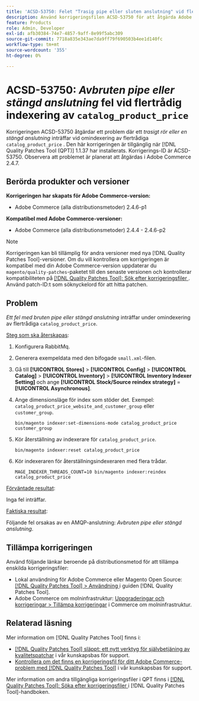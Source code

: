 ```yaml
---
title: 'ACSD-53750: Felet "Trasig pipe eller sluten anslutning" vid flertrådad katalog_product_price reindex'
description: Använd korrigeringsfilen ACSD-53750 för att åtgärda Adobe Commerce-problemet där ett *trasigt rör eller en sluten anslutning* inträffar under omindexering av flertrådig katalog_product_price.
feature: Products
role: Admin, Developer
exl-id: afb30384-74e7-4857-9aff-8e99f5abc309
source-git-commit: 7718a835e343ae7da9ff79f690503b4ee1d140fc
workflow-type: tm+mt
source-wordcount: '355'
ht-degree: 0%

---
```


# ACSD-53750: *Avbruten pipe eller stängd anslutning* fel vid flertrådig indexering av `catalog_product_price`

Korrigeringen ACSD-53750 åtgärdar ett problem där ett *trasigt rör eller en stängd anslutning* inträffar vid omindexering av flertrådiga `catalog_product_price` . Den här korrigeringen är tillgänglig när [!DNL Quality Patches Tool (QPT)] 1.1.37 har installerats. Korrigerings-ID är ACSD-53750. Observera att problemet är planerat att åtgärdas i Adobe Commerce 2.4.7.

## Berörda produkter och versioner

**Korrigeringen har skapats för Adobe Commerce-version:**

* Adobe Commerce (alla distributionsmetoder) 2.4.6-p1

**Kompatibel med Adobe Commerce-versioner:**

* Adobe Commerce (alla distributionsmetoder) 2.4.4 - 2.4.6-p2

>[!NOTE]
>
>Korrigeringen kan bli tillämplig för andra versioner med nya [!DNL Quality Patches Tool]-versioner. Om du vill kontrollera om korrigeringen är kompatibel med din Adobe Commerce-version uppdaterar du `magento/quality-patches`-paketet till den senaste versionen och kontrollerar kompatibiliteten på [[!DNL Quality Patches Tool]: Sök efter korrigeringsfiler ](https://experienceleague.adobe.com/tools/commerce-quality-patches/index.html). Använd patch-ID:t som söknyckelord för att hitta patchen.

## Problem

*Ett fel med bruten pipe eller stängd anslutning* inträffar under omindexering av flertrådiga `catalog_product_price`.

<u>Steg som ska återskapas</u>:

1. Konfigurera RabbitMq.
1. Generera exempeldata med den bifogade `small.xml`-filen.
1. Gå till **[!UICONTROL Stores]** > **[!UICONTROL Config]** > **[!UICONTROL Catalog]** > **[!UICONTROL Inventory]** > **[!UICONTROL Inventory Indexer Setting]** och ange **[!UICONTROL Stock/Source reindex strategy]** = **[!UICONTROL Asynchronous]**.
1. Ange dimensionsläge för index som stöder det. Exempel: `catalog_product_price_website_and_customer_group` eller `customer_group`.

   ```
   bin/magento indexer:set-dimensions-mode catalog_product_price customer_group
   ```

1. Kör återställning av indexerare för `catalog_product_price`.

   ```
   bin/magento indexer:reset catalog_product_price
   ```

1. Kör indexeraren för återställningsindexeraren med flera trådar.

   ```
   MAGE_INDEXER_THREADS_COUNT=10 bin/magento indexer:reindex catalog_product_price
   ```

<u>Förväntade resultat</u>:

Inga fel inträffar.

<u>Faktiska resultat</u>:

Följande fel orsakas av en AMQP-anslutning: *Avbruten pipe eller stängd anslutning*.

## Tillämpa korrigeringen

Använd följande länkar beroende på distributionsmetod för att tillämpa enskilda korrigeringsfiler:

* Lokal användning för Adobe Commerce eller Magento Open Source: [[!DNL Quality Patches Tool] > Användning ](https://experienceleague.adobe.com/docs/commerce-operations/tools/quality-patches-tool/usage.html) i guiden [!DNL Quality Patches Tool].
* Adobe Commerce om molninfrastruktur: [Uppgraderingar och korrigeringar > Tillämpa korrigeringar](https://experienceleague.adobe.com/docs/commerce-cloud-service/user-guide/develop/upgrade/apply-patches.html) i Commerce om molninfrastruktur.

## Relaterad läsning

Mer information om [!DNL Quality Patches Tool] finns i:

* [[!DNL Quality Patches Tool] släppt: ett nytt verktyg för självbetjäning av kvalitetspatchar](/help/announcements/adobe-commerce-announcements/magento-quality-patches-released-new-tool-to-self-serve-quality-patches.md) i vår kunskapsbas för support.
* [Kontrollera om det finns en korrigeringsfil för ditt Adobe Commerce-problem med  [!DNL Quality Patches Tool]](/help/support-tools/patches-available-in-qpt-tool/check-patch-for-magento-issue-with-magento-quality-patches.md) i vår kunskapsbas för support.

Mer information om andra tillgängliga korrigeringsfiler i QPT finns i [[!DNL Quality Patches Tool]: Söka efter korrigeringsfiler ](https://experienceleague.adobe.com/tools/commerce-quality-patches/index.html) i [!DNL Quality Patches Tool]-handboken.
